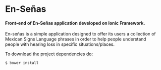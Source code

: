 # En-Señas
#### Front-end of En-Señas application developed on Ionic Framework.

En-señas is a simple application designed to offer its users a collection of Mexican Signs Language phrases in order to help people understand people with hearing loss in specific situations/places.

To download the project dependencies do:

    $ bower install
